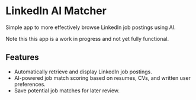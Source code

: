 # LinkedIn AI Matcher
Simple app to more effectively browse LinkedIn job postings using AI.

Note this this app is a work in progress and not yet fully functional.

## Features
- Automatically retrieve and display LinkedIn job postings.
- AI-powered job match scoring based on resumes, CVs, and written user preferences.
- Save potential job matches for later review.
